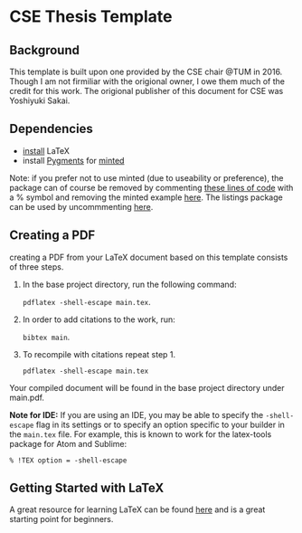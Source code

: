 # CSE Thesis Template
## Background

This template is built upon one provided by the CSE chair @TUM in 2016. Though
I am not firmiliar with the origional owner, I owe them much of the credit for
this work.  The origional publisher of this document for CSE was Yoshiyuki Sakai. 

## Dependencies

- [install](https://www.latex-tutorial.com/installation/) LaTeX
- install [Pygments](http://pygments.org) for
  [minted](ftp://ftp.dante.de/tex-archive/macros/latex/contrib/minted/minted.pdf)

Note: if you prefer not to use minted (due to useability or preference), the
package can of course be removed by commenting 
[these lines of code](https://github.com/waltsims/Thesis_Template_CSE/blob/master/components/settings.tex#L41-L48)
 with a \% symbol
and removing the minted example 
[here](https://github.com/waltsims/Thesis_Template_CSE/blob/master/chapters/Introduction.tex#L51-L82).
The listings package can be used by uncommmenting 
[here](https://github.com/waltsims/Thesis_Template_CSE/blob/master/components/settings.tex#L40).

 
## Creating a PDF
creating a PDF from your LaTeX document based on this template consists of
three steps.

1. In the base project directory, run the following command:

   `pdflatex -shell-escape main.tex`.

2. In order to add citations to the work, run:

   `bibtex main`.

3. To recompile with citations repeat step 1.

   `pdflatex -shell-escape main.tex`
 
Your compiled document will be found in the base project directory under
main.pdf.

**Note for IDE:** If you are using an IDE, you may be able to specify the `-shell-escape`
flag in its settings or to specify an option specific to your builder in the `main.tex`
file. For example, this is known to work for the latex-tools package for Atom and Sublime:

   `% !TEX option = -shell-escape`

## Getting Started with LaTeX
 A great resource for learning LaTeX can be found
[here](https://tobi.oetiker.ch/lshort/lshort.pdf)
and is a great starting point for beginners.

